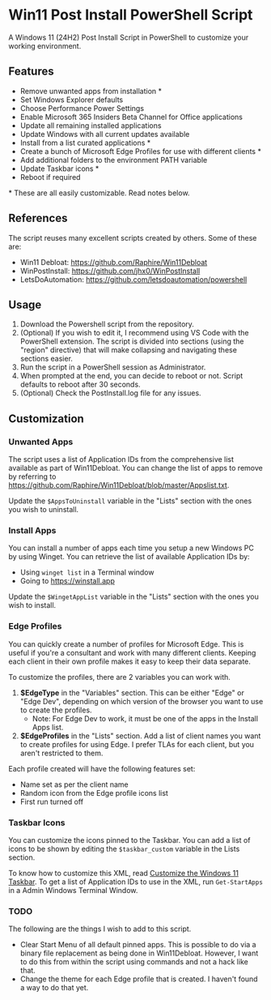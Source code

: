 # Win11 Post Install PowerShell Script
A Windows 11 (24H2) Post Install Script in PowerShell to customize your working environment.

## Features
- Remove unwanted apps from installation *
- Set Windows Explorer defaults
- Choose Performance Power Settings
- Enable Microsoft 365 Insiders Beta Channel for Office applications
- Update all remaining installed applications
- Update Windows with all current updates available
- Install from a list curated applications *
- Create a bunch of Microsoft Edge Profiles for use with different clients *
- Add additional folders to the environment PATH variable
- Update Taskbar icons *
- Reboot if required

\* These are all easily customizable. Read notes below.

## References
The script reuses many excellent scripts created by others. Some of these are:
- Win11 Debloat: <https://github.com/Raphire/Win11Debloat>
- WinPostInstall: <https://github.com/jhx0/WinPostInstall>
- LetsDoAutomation: <https://github.com/letsdoautomation/powershell>

## Usage
1. Download the Powershell script from the repository.
2. (Optional) If you wish to edit it, I recommend using VS Code with the PowerShell extension. The script is divided into sections (using the "region" directive) that will make collapsing and navigating these sections easier.
3. Run the script in a PowerShell session as Administrator.
4. When prompted at the end, you can decide to reboot or not. Script defaults to reboot after 30 seconds.
5. (Optional) Check the PostInstall.log file for any issues.

## Customization
### Unwanted Apps
The script uses a list of Application IDs from the comprehensive list available as part of Win11Debloat. You can change the list of apps to remove by referring to https://github.com/Raphire/Win11Debloat/blob/master/Appslist.txt.

Update the `$AppsToUninstall` variable in the "Lists" section with the ones you wish to uninstall.

### Install Apps
You can install a number of apps each time you setup a new Windows PC by using Winget. You can retrieve the list of available Application IDs by:
- Using `winget list` in a Terminal window
- Going to https://winstall.app

Update the `$WingetAppList` variable in the "Lists" section with the ones you wish to install.

### Edge Profiles
You can quickly create a number of profiles for Microsoft Edge. This is useful if you're a consultant and work with many different clients. Keeping each client in their own profile makes it easy to keep their data separate.

To customize the profiles, there are 2 variables you can work with.

1. **$EdgeType** in the "Variables" section. This can be either "Edge" or "Edge Dev", depending on which version of the browser you want to use to create the profiles. 
    - Note: For Edge Dev to work, it must be one of the apps in the Install Apps list.
2. **$EdgeProfiles** in the "Lists" section. Add a list of client names you want to create profiles for using Edge. I prefer TLAs for each client, but you aren't restricted to them.

Each profile created will have the following features set:
- Name set as per the client name
- Random icon from the Edge profile icons list
- First run turned off

### Taskbar Icons
You can customize the icons pinned to the Taskbar. You can add a list of icons to be shown by editing the `$taskbar_custom` variable in the Lists section. 

To know how to customize this XML, read [Customize the Windows 11 Taskbar](https://learn.microsoft.com/en-us/windows-hardware/customize/desktop/customize-the-windows-11-taskbar). To get a list of Application IDs to use in the XML, run `Get-StartApps` in a Admin Windows Terminal Window.

### TODO
The following are the things I wish to add to this script. 
- Clear Start Menu of all default pinned apps. This is possible to do via a binary file replacement as being done in Win11Debloat. However, I want to do this from within the script using commands and not a hack like that.
- Change the theme for each Edge profile that is created. I haven't found a way to do that yet.

 
